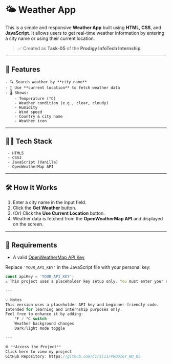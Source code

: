 # 🌤️ Weather App

This is a simple and responsive **Weather App** built using **HTML**, **CSS**, and **JavaScript**. It allows users to get real-time weather information by entering a city name or using their current location.

> ✅ Created as **Task-05** of the **Prodigy InfoTech Internship**

---

## 📌 Features

    - 🔍 Search weather by **city name**
    - 📍 Use **current location** to fetch weather data
    - 🌡 Shows:
        - Temperature (°C)
        - Weather condition (e.g., clear, cloudy)
        - Humidity
        - Wind speed
        - Country & city name
        - Weather icon 
       

---

## 🧑‍💻 Tech Stack

     - HTML5
     - CSS3
     - JavaScript (Vanilla)
     - OpenWeatherMap API

---

## 🛠 How It Works

1. Enter a city name in the input field.
2. Click the **Get Weather** button.
3. (Or) Click the **Use Current Location** button.
4. Weather data is fetched from the **OpenWeatherMap API** and displayed on the screen.

---

## 🔑 Requirements

- A valid [OpenWeatherMap API Key](https://openweathermap.org/api)

Replace `'YOUR_API_KEY'` in the JavaScript file with your personal key:

```javascript
const apiKey = 'YOUR_API_KEY';
⚠️ This project uses a placeholder key setup only. You must enter your own API key to make it work live.

---

💡 Notes
This version uses a placeholder API key and beginner-friendly code.
Intended for learning and internship purposes only.
Feel free to enhance it by adding:
    °F / °C switch
    Weather background changes
    Dark/light mode toggle

---

🌐 **Access the Project**  
Click here to view my project
GitHub Repository: https://github.com/Ciril11/PRODIGY_WD_05
